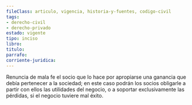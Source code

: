 ```yaml
---
fileClass: articulo, vigencia, historia-y-fuentes, codigo-civil
tags:
- derecho-civil
- derecho-privado
estado: vigente
tipo: inciso
libro:
titulo:
parrafo:
corriente-juridica:
---
```

Renuncia de mala fe el socio que lo hace por apropiarse una ganancia que debía pertenecer a la sociedad; en este caso podrán los socios obligarle a partir con ellos las utilidades del negocio, o a soportar exclusivamente las pérdidas, si el negocio tuviere mal éxito.